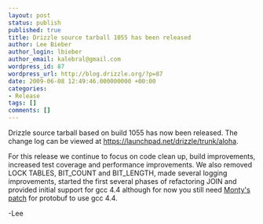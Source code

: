 ```yaml
---
layout: post
status: publish
published: true
title: Drizzle source tarball 1055 has been released
author: Lee Bieber
author_login: lbieber
author_email: kalebral@gmail.com
wordpress_id: 87
wordpress_url: http://blog.drizzle.org/?p=87
date: 2009-06-08 12:49:46.000000000 +00:00
categories:
- Release
tags: []
comments: []
---
```

Drizzle source tarball based on build 1055 has now been released. The change log can be viewed at https://launchpad.net/drizzle/trunk/aloha. 

For this release we continue to focus on code clean up, build improvements, increased test coverage and performance improvements. We also removed LOCK TABLES, BIT_COUNT and BIT_LENGTH, made several logging improvements, started the first several phases of refactoring JOIN and provided initial support for gcc 4.4 although for now you still need <a href="https://lists.launchpad.net/drizzle-discuss/msg04208.html">Monty's patch</a> for protobuf to use gcc 4.4. 

-Lee


